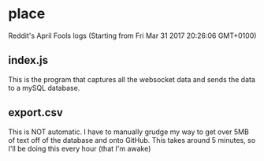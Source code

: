 # place
Reddit's April Fools logs (Starting from Fri Mar 31 2017 20:26:06 GMT+0100)

## index.js
This is the program that captures all the websocket data and sends the data to a mySQL database.

## export.csv
This is NOT automatic. I have to manually grudge my way to get over 5MB of text off of the database and onto GitHub. This takes around 5 minutes, so I'll be doing this every hour (that I'm awake)
